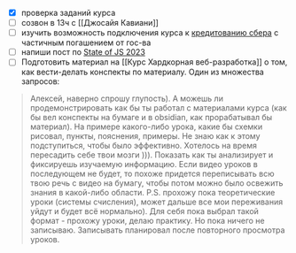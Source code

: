 - [x] проверка заданий курса
- [ ] созвон в 13ч с [[Джосайя Кавиани]]
- [ ] изучить возможность подключения курса к [кредитованию сбера](https://www.sberbank.com/ru/person/credits/money/credit_na_obrazovanie?tab=request%D1%8E) с частичным погашением от гос-ва
- [ ] напиши пост по [State of JS 2023](https://2023.stateofjs.com/en-US)
- [ ] Подготовить материал на [[Курс Хардкорная веб-разработка]] о том, как вести-делать конспекты по материалу. Один из множества запросов:

> Алексей, наверно спрошу глупость).
> А можешь ли продемонстрировать как бы ты работал с материалами курса (как бы вел конспекты на бумаге и в obsidian, как прорабатывал бы материал). На примере какого-либо урока, какие бы схемки рисовал, пункты, пояснения, примеры.
> Не знаю как к этому подступиться, чтобы было эффективно. 
> Хотелось на время пересадить себе твои мозги ))). Показать как ты анализирует и фиксируешь изучаемую информацию.
> Если видео уроков в последующем не будет, то похоже придется переписывать всю твою речь с видео на бумагу, чтобы потом можно было освежить знания в какой-либо области. 
> P.S. прохожу пока теоретические уроки (системы счисления), может дальше все мои переживания уйдут и будет всё нормально).
> Для себя пока выбрал такой формат - прохожу уроки, делаю практику. Но пока ничего не записываю. Записывать планировал после повторного просмотра уроков.


